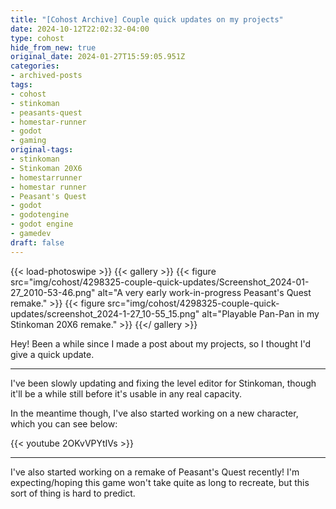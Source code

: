 ```yaml
---
title: "[Cohost Archive] Couple quick updates on my projects"
date: 2024-10-12T22:02:32-04:00
type: cohost
hide_from_new: true
original_date: 2024-01-27T15:59:05.951Z
categories:
- archived-posts
tags:
- cohost
- stinkoman
- peasants-quest
- homestar-runner
- godot
- gaming
original-tags:
- stinkoman
- Stinkoman 20X6
- homestarrunner
- homestar runner
- Peasant's Quest
- godot
- godotengine
- godot engine
- gamedev
draft: false
---
```


{{< load-photoswipe >}}
{{< gallery >}}
    {{< figure
        src="img/cohost/4298325-couple-quick-updates/Screenshot_2024-01-27_2010-53-46.png"
        alt="A very early work-in-progress Peasant's Quest remake."
    >}}
    {{< figure
        src="img/cohost/4298325-couple-quick-updates/screenshot_2024-1-27_10-55_15.png"
        alt="Playable Pan-Pan in my Stinkoman 20X6 remake."
    >}}
{{</ gallery >}}

Hey! Been a while since I made a post about my projects, so I thought I'd give a quick update.

------

I've been slowly updating and fixing the level editor for Stinkoman, though it'll be a while still before it's usable in any real capacity.

In the meantime though, I've also started working on a new character, which you can see below:

{{< youtube 2OKvVPYtIVs >}}

------

I've also started working on a remake of Peasant's Quest recently! I'm expecting/hoping this game won't take quite as long to recreate, but this sort of thing is hard to predict.